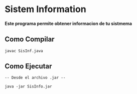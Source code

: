 # Sistem Information

#### Este programa permite obtener informacion de tu sistmema


## Como Compilar 
```
javac SisInf.java
```

## Como Ejecutar
```
-- Desde el archivo .jar --

java -jar SisInfo.jar
```